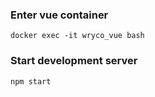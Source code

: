 ### Enter vue container

```
docker exec -it wryco_vue bash
```

### Start development server

```
npm start
```
